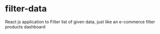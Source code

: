 # filter-data
React js application to Filter list of given data, just like an e-commerce filter products dashboard

